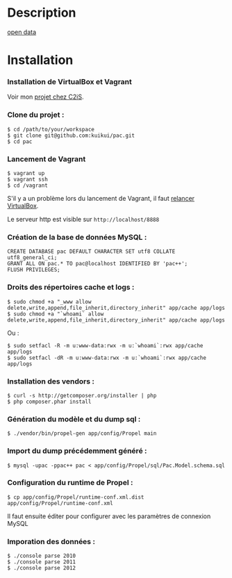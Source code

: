 # Description

[open data](http://www.data.gouv.fr/fr/dataset/publication-des-montants-des-aides-percus-par-les-personnes-morales-au-titre-de-la-politiqu-00000000)

# Installation

### Installation de VirtualBox et Vagrant

Voir mon [projet chez C2iS](https://github.com/c2is/VagrantBoxes/tree/master/your-lamp-server#your-custom-lamp-server).

### Clone du projet :

```shell
$ cd /path/to/your/workspace
$ git clone git@github.com:kuikui/pac.git
$ cd pac
```

### Lancement de Vagrant
```shell
$ vagrant up
$ vagrant ssh
$ cd /vagrant
```

S'il y a un problème lors du lancement de Vagrant, il faut [relancer VirtualBox](https://coderwall.com/p/ydma0q).

Le serveur http est visible sur `http://localhost/8888`

### Création de la base de données MySQL :

```shell
CREATE DATABASE pac DEFAULT CHARACTER SET utf8 COLLATE utf8_general_ci;
GRANT ALL ON pac.* TO pac@localhost IDENTIFIED BY 'pac++';
FLUSH PRIVILEGES;
```

### Droits des répertoires cache et logs :

```shell
$ sudo chmod +a "_www allow delete,write,append,file_inherit,directory_inherit" app/cache app/logs
$ sudo chmod +a "`whoami` allow delete,write,append,file_inherit,directory_inherit" app/cache app/logs
```

Ou :

```shell
$ sudo setfacl -R -m u:www-data:rwx -m u:`whoami`:rwx app/cache app/logs
$ sudo setfacl -dR -m u:www-data:rwx -m u:`whoami`:rwx app/cache app/logs
```

### Installation des vendors :

```shell
$ curl -s http://getcomposer.org/installer | php
$ php composer.phar install
```

### Génération du modèle et du dump sql :

```shell
$ ./vendor/bin/propel-gen app/config/Propel main
```

### Import du dump précédemment généré :

```shell
$ mysql -upac -ppac++ pac < app/config/Propel/sql/Pac.Model.schema.sql
```

### Configuration du runtime de Propel :

```shell
$ cp app/config/Propel/runtime-conf.xml.dist app/config/Propel/runtime-conf.xml
```
Il faut ensuite éditer pour configurer avec les paramètres de connexion MySQL

### Imporation des données :

```shell
$ ./console parse 2010
$ ./console parse 2011
$ ./console parse 2012
```
